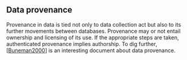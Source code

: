 ## Data provenance

Provenance in data is tied not only to data collection act but also to its further movements between databases. 
Provenance may or not entail ownership and licensing of its use. If the appropriate steps are taken, authenticated 
provenance implies authorship. To dig further, [[Buneman2000](REFERENCES#Buneman2000)] is an interesting document 
about data provenance.
